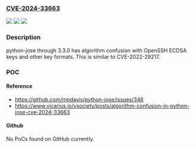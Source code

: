 ### [CVE-2024-33663](https://cve.mitre.org/cgi-bin/cvename.cgi?name=CVE-2024-33663)
![](https://img.shields.io/static/v1?label=Product&message=n%2Fa&color=blue)
![](https://img.shields.io/static/v1?label=Version&message=n%2Fa&color=blue)
![](https://img.shields.io/static/v1?label=Vulnerability&message=n%2Fa&color=brighgreen)

### Description

python-jose through 3.3.0 has algorithm confusion with OpenSSH ECDSA keys and other key formats. This is similar to CVE-2022-29217.

### POC

#### Reference
- https://github.com/mpdavis/python-jose/issues/346
- https://www.vicarius.io/vsociety/posts/algorithm-confusion-in-python-jose-cve-2024-33663

#### Github
No PoCs found on GitHub currently.

